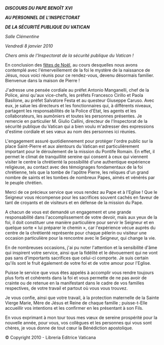 ***DISCOURS DU PAPE BENOÎT XVI***

***AU PERSONNEL DE L’INSPECTORAT***

***DE LA SÉCURITÉ PUBLIQUE DU VATICAN***

*Salle Clémentine*

*Vendredi 8 janvier 2010*

*Chers amis de l'Inspectorat de la sécurité publique du Vatican !*

En conclusion des [fêtes de Noël](http://www.vatican.va/liturgical_year/christmas/2009/christmas09_fr.html), au cours desquelles nous avons contemplé avec l'émerveillement de la foi le mystère de la naissance de Jésus, nous voici réunis pour ce rendez-vous, devenu désormais familier. Bienvenue dans la maison de Pierre !

J'adresse une pensée cordiale au préfet Antonio Manganelli, chef de la Police, ainsi qu'aux vice-chefs, les préfets Francesco Cirillo et Paola Basilone, au préfet Salvatore Festa et au questeur Giuseppe Caruso. Avec eux, je salue les directeurs et les fonctionnaires qui, à différents niveaux, partagent les responsabilités de la Police d'Etat, les agents et les collaborateurs, les aumôniers et toutes les personnes présentes. Je remercie en particulier M. Giulio Callini, directeur de l'Inspectorat de la sécurité publique du Vatican qui a bien voulu m'adresser des expressions d'estime cordiale et ses vœux au nom des personnes ici réunies.

L'engagement assuré quotidiennement pour protéger l'ordre public sur la place Saint-Pierre et aux alentours du Vatican est particulièrement important pour le déroulement de la mission du Pontife Romain. En effet, il permet le climat de tranquillité sereine qui consent à ceux qui viennent visiter le centre la chrétienté la possibilité d'une authentique expérience religieuse, au contact avec des témoignages fondamentaux de la foi chrétienne, tels que la tombe de l'apôtre Pierre, les reliques d'un grand nombre de saints et les tombes de nombreux Papes, aimés et vénérés par le peuple chrétien.

Merci de ce précieux service que vous rendez au Pape et à l'Eglise ! Que le Seigneur vous récompense pour les sacrifices souvent cachés en faveur de tant de croyants et de visiteurs et en défense de la mission du Pape.

A chacun de vous est demandé un engagement et une grande responsabilité dans l'accomplissement de votre devoir, mais aux yeux de la foi, il doit constituer une manière particulière pour servir le Seigneur et en quelque sorte « lui préparer le chemin », car l'expérience vécue auprès du centre de la chrétienté représente pour chaque pèlerin ou visiteur une occasion particulière pour la rencontre avec le Seigneur, qui change la vie.

En de nombreuses occasions, j'ai pu noter l'attention et la sensibilité d'âme qui inspirent votre service, ainsi que la fidélité et le dévouement qui ne vont pas sans d'importants sacrifices que celui-ci comporte. Je suis certain qu'ils sont le fruit également de votre foi et de votre amour pour l'Eglise.

Puisse le service que vous êtes appelés à accomplir vous rendre toujours plus forts et cohérents dans la foi et vous permette de ne pas avoir de crainte ou de retenue en la manifestant dans le cadre de vos familles respectives, de votre travail et partout où vous vous trouvez.

Je vous confie, ainsi que votre travail, à la protection maternelle de la Sainte Vierge Marie, Mère de Jésus et Reine de chaque famille ; puisse-t-Elle accueillir vos intentions et les confirmer en les présentant à son Fils.

En vous exprimant à mon tour tous mes vœux de sereine prospérité pour la nouvelle année, pour vous, vos collègues et les personnes qui vous sont chères, je vous donne de tout cœur la Bénédiction apostolique.

© Copyright 2010 - Libreria Editrice Vaticana